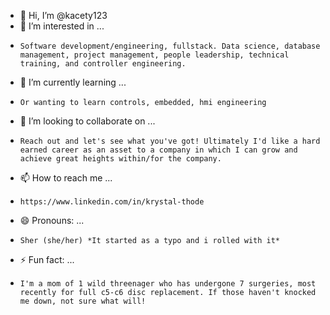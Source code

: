 - 👋 Hi, I’m @kacety123
- 👀 I’m interested in ...
-     Software development/engineering, fullstack. Data science, database management, project management, people leadership, technical training, and controller engineering.
- 🌱 I’m currently learning ...
-     Or wanting to learn controls, embedded, hmi engineering
- 💞️ I’m looking to collaborate on ...
-     Reach out and let's see what you've got! Ultimately I'd like a hard earned career as an asset to a company in which I can grow and achieve great heights within/for the company.
- 📫 How to reach me ...
-     https://www.linkedin.com/in/krystal-thode
- 😄 Pronouns: ...
-     Sher (she/her) *It started as a typo and i rolled with it*
- ⚡ Fun fact: ...
-     I'm a mom of 1 wild threenager who has undergone 7 surgeries, most recently for full c5-c6 disc replacement. If those haven't knocked me down, not sure what will!

<!---
kacety123/kacety123 is a ✨ special ✨ repository because its `README.md` (this file) appears on your GitHub profile.
You can click the Preview link to take a look at your changes.
--->

